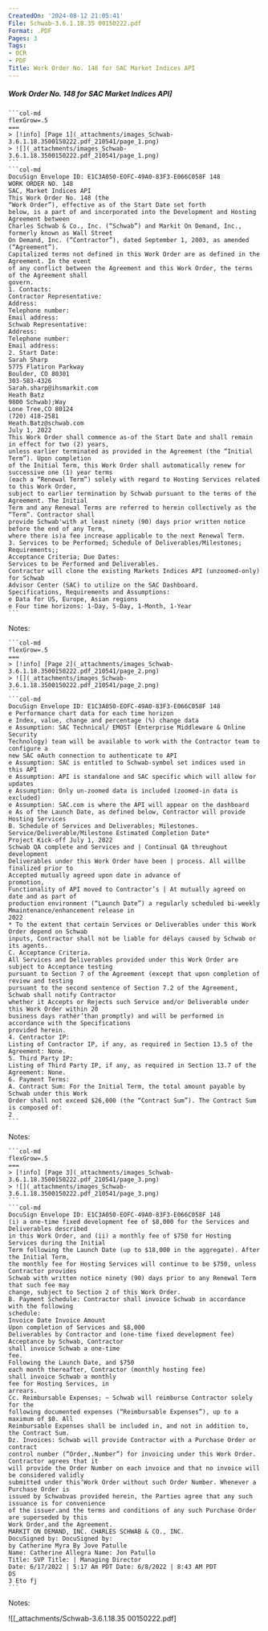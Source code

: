 ```yaml
---
CreatedOn: '2024-08-12 21:05:41'
File: Schwab-3.6.1.18.35 00150222.pdf
Format: .PDF
Pages: 3
Tags:
- OCR
- PDF
Title: Work Order No. 148 for SAC Market Indices API
---
```


##### Work Order No. 148 for SAC Market Indices API]

  
````col
```col-md
flexGrow=.5
===
> [!info] [Page 1](_attachments/images_Schwab-3.6.1.18.3500150222.pdf_210541/page_1.png)
> ![](_attachments/images_Schwab-3.6.1.18.3500150222.pdf_210541/page_1.png)
```  
```col-md
DocuSign Envelope ID: E1C3A050-EOFC-49A0-83F3-E066C058F 148  
WORK ORDER NO. 148  
SAC, Market Indices API  
This Work Order No. 148 (the  
“Work Order”), effective as of the Start Date set forth  
below, is a part of and incorporated into the Development and Hosting Agreement between
Charles Schwab & Co., Inc. (“Schwab”) and Markit On Demand, Inc., formerly known as Wall Street
On Demand, Inc. (“Contractor”), dated September 1, 2003, as amended (“Agreement”).
Capitalized terms not defined in this Work Order are as defined in the Agreement. In the event
of any conflict between the Agreement and this Work Order, the terms of the Agreement shall  
govern.
1. Contacts:  
Contractor Representative:
Address:  
Telephone number:
Email address:  
Schwab Representative:
Address:  
Telephone number:
Email address:  
2. Start Date:  
Sarah Sharp  
5775 Flatiron Parkway
Boulder, CO 80301
303-583-4326
Sarah.sharp@ihsmarkit.com  
Heath Batz  
9800 Schwab);Way  
Lone Tree,CO 80124
(720) 418-2581
Heath.Batz@schwab.com  
July 1, 2022  
This Work Order shall commence as-of the Start Date and shall remain in effect for two (2) years,
unless earlier terminated as provided in the Agreement (the “Initial Term”). Upon completion
of the Initial Term, this Work Order shall automatically renew for successive one (1) year terms
(each a “Renewal Term”) solely with regard to Hosting Services related to this Work Order,
subject to earlier termination by Schwab pursuant to the terms of the Agreement. The Initial
Term and any Renewal Terms are referred to herein collectively as the “Term”. Contractor shall
provide Schwab'with at least ninety (90) days prior written notice before the end of any Term,
where there is)a fee increase applicable to the next Renewal Term.  
3. Services to be Performed; Schedule of Deliverables/Milestones; Requirements;;
Acceptance Criteria; Due Dates:  
Services to be Performed and Deliverables.  
Contractor will clone the existing Markets Indices API (unzoomed-only) for Schwab
Advisor Center (SAC) to utilize on the SAC Dashboard.  
Specifications, Requirements and Assumptions:
e Data for US, Europe, Asian regions
e Four time horizons: 1-Day, 5-Day, 1-Month, 1-Year  
```
````
Notes:    
````col
```col-md
flexGrow=.5
===
> [!info] [Page 2](_attachments/images_Schwab-3.6.1.18.3500150222.pdf_210541/page_2.png)
> ![](_attachments/images_Schwab-3.6.1.18.3500150222.pdf_210541/page_2.png)
```  
```col-md
DocuSign Envelope ID: E1C3A050-EOFC-49A0-83F3-E066C058F 148  
e Performance chart data for each time horizon  
e Index, value, change and percentage (%) change data  
e Assumption: SAC Technical/ EMOST (Enterprise Middleware & Online Security
Technology) team will be available to work with the Contractor team to configure a
new SAC oAuth connection to authenticate to API  
e Assumption: SAC is entitled to Schwab-symbol set indices used in this API  
e Assumption: API is standalone and SAC specific which will allow for updates  
e Assumption: Only un-zoomed data is included (zoomed-in data is excluded)  
e Assumption: SAC.com is where the API will appear on the dashboard  
e As of the Launch Date, as defined below, Contractor will provide Hosting Services  
B. Schedule of Services and Deliverables; Milestones.  
Service/Deliverable/Milestone Estimated Completion Date*  
Project Kick-off July 1, 2022  
Schwab QA complete and Services and | Continual QA threughout development
Deliverables under this Work Order have been | process. All willbe finalized prior to  
Accepted mutually agreed upon date in advance of
promotion,  
Functionality of API moved to Contractor’s | At mutually agreed on date and as part of  
production environment (“Launch Date”) a regularly scheduled bi-weekly
Mmaintenance/enhancement release in
2022  
* To the extent that certain Services or Deliverables under this Work Order depend on Schwab
inputs, Contractor shall not be liable for délays caused by Schwab or its agents.  
C. Acceptance Criteria.  
All Services and Deliverables provided under this Work Order are subject to Acceptance testing
pursuant to Section 7 of the Agreement (except that upon completion of review and testing
pursuant to the second sentence of Section 7.2 of the Agreement, Schwab shall notify Contractor
whether it Accepts or Rejects such Service and/or Deliverable under this Work Order within 20
business days rathér’than promptly) and will be performed in accordance with the Specifications
provided herein.  
4. Centractor IP:  
Listing of Contractor IP, if any, as required in Section 13.5 of the Agreement: None.
5. Third Party IP:  
Listing of Third Party IP, if any, as required in Section 13.7 of the Agreement: None.
6. Payment Terms:  
A. Contract Sum: For the Initial Term, the total amount payable by Schwab under this Work
Order shall not exceed $26,000 (the “Contract Sum”). The Contract Sum is composed of:  
2  
```
````
Notes:    
````col
```col-md
flexGrow=.5
===
> [!info] [Page 3](_attachments/images_Schwab-3.6.1.18.3500150222.pdf_210541/page_3.png)
> ![](_attachments/images_Schwab-3.6.1.18.3500150222.pdf_210541/page_3.png)
```  
```col-md
DocuSign Envelope ID: E1C3A050-EOFC-49A0-83F3-E066C058F 148  
(i) a one-time fixed development fee of $8,000 for the Services and Deliverables described
in this Work Order, and (ii) a monthly fee of $750 for Hosting Services during the Initial
Term following the Launch Date (up to $18,000 in the aggregate). After the Initial Term,
the monthly fee for Hosting Services will continue to be $750, unless Contractor provides
Schwab with written notice ninety (90) days prior to any Renewal Term that such fee may
change, subject to Section 2 of this Work Order.  
B. Payment Schedule: Contractor shall invoice Schwab in accordance with the following  
schedule:
Invoice Date Invoice Amount
Upon completion of Services and $8,000
Deliverables by Contractor and (one-time fixed development fee)
Acceptance by Schwab, Contractor
shall invoice Schwab a one-time
fee.
Following the Launch Date, and $750
each month thereafter, Contractor (monthly hosting fee)
shall invoice Schwab a monthly
fee for Hosting Services, in
arrears.
Cc. Reimbursable Expenses; ~ Schwab will reimburse Contractor solely for the  
following documented expenses (“Reimbursable Expenses”), up to a maximum of $0. All
Reimbursable Expenses shall be included in, and not in addition to, the Contract Sum.  
Dz. Invoices: Schwab will provide Contractor with a Purchase Order or contract
control number (“Order,.Number”) for invoicing under this Work Order. Contractor agrees that it
will provide the Order Number on each invoice and that no invoice will be considered validly
submitted under this‘Work Order without such Order Number. Whenever a Purchase Order is
issued by Schwabvas provided herein, the Parties agree that any such issuance is for convenience
of the issuer.and the terms and conditions of any such Purchase Order are superseded by this
Work Order,and the Agreement.  
MARKIT ON DEMAND, INC. CHARLES SCHWAB & CO., INC.
DocuSigned by: DocuSigned by:  
by Catherine Myra By Jove Patulle  
Name: Catherine Allegra Name: Jon Patullo  
Title: SVP Title: | Managing Director  
Date: 6/17/2022 | 5:17 Am PDT Date: 6/8/2022 | 8:43 AM PDT  
DS  
3 Eto fj  
```
````
Notes:  


![[_attachments/Schwab-3.6.1.18.35 00150222.pdf]